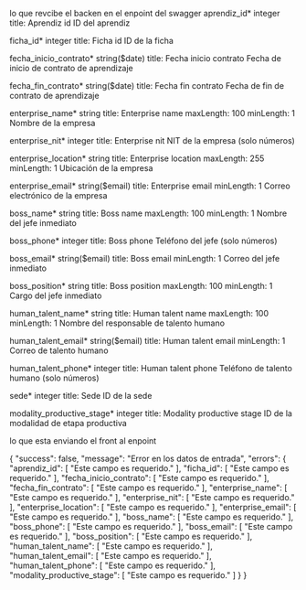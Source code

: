 lo que revcibe el backen en el enpoint del swagger 
aprendiz_id*	integer
title: Aprendiz id
ID del aprendiz

ficha_id*	integer
title: Ficha id
ID de la ficha

fecha_inicio_contrato*	string($date)
title: Fecha inicio contrato
Fecha de inicio de contrato de aprendizaje

fecha_fin_contrato*	string($date)
title: Fecha fin contrato
Fecha de fin de contrato de aprendizaje

enterprise_name*	string
title: Enterprise name
maxLength: 100
minLength: 1
Nombre de la empresa

enterprise_nit*	integer
title: Enterprise nit
NIT de la empresa (solo números)

enterprise_location*	string
title: Enterprise location
maxLength: 255
minLength: 1
Ubicación de la empresa

enterprise_email*	string($email)
title: Enterprise email
minLength: 1
Correo electrónico de la empresa

boss_name*	string
title: Boss name
maxLength: 100
minLength: 1
Nombre del jefe inmediato

boss_phone*	integer
title: Boss phone
Teléfono del jefe (solo números)

boss_email*	string($email)
title: Boss email
minLength: 1
Correo del jefe inmediato

boss_position*	string
title: Boss position
maxLength: 100
minLength: 1
Cargo del jefe inmediato

human_talent_name*	string
title: Human talent name
maxLength: 100
minLength: 1
Nombre del responsable de talento humano

human_talent_email*	string($email)
title: Human talent email
minLength: 1
Correo de talento humano

human_talent_phone*	integer
title: Human talent phone
Teléfono de talento humano (solo números)

sede*	integer
title: Sede
ID de la sede

modality_productive_stage*	integer
title: Modality productive stage
ID de la modalidad de etapa productiva

lo que esta enviando el front al enpoint

{
    "success": false,
    "message": "Error en los datos de entrada",
    "errors": {
        "aprendiz_id": [
            "Este campo es requerido."
        ],
        "ficha_id": [
            "Este campo es requerido."
        ],
        "fecha_inicio_contrato": [
            "Este campo es requerido."
        ],
        "fecha_fin_contrato": [
            "Este campo es requerido."
        ],
        "enterprise_name": [
            "Este campo es requerido."
        ],
        "enterprise_nit": [
            "Este campo es requerido."
        ],
        "enterprise_location": [
            "Este campo es requerido."
        ],
        "enterprise_email": [
            "Este campo es requerido."
        ],
        "boss_name": [
            "Este campo es requerido."
        ],
        "boss_phone": [
            "Este campo es requerido."
        ],
        "boss_email": [
            "Este campo es requerido."
        ],
        "boss_position": [
            "Este campo es requerido."
        ],
        "human_talent_name": [
            "Este campo es requerido."
        ],
        "human_talent_email": [
            "Este campo es requerido."
        ],
        "human_talent_phone": [
            "Este campo es requerido."
        ],
        "modality_productive_stage": [
            "Este campo es requerido."
        ]
    }
}